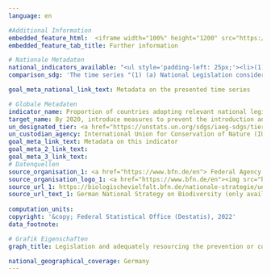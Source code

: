 ```yaml
---
language: en

#Additional Information
embedded_feature_html:  <iframe width="100%" height="1200" src="https://sdgtestenvironment.github.io/sdg-indicators/public/AddInfos/en/15.8.1.pdf" frameborder="0" allowFullScreen="true"></iframe>
embedded_feature_tab_title: Further information    

# Nationale Metadaten    
national_indicators_available: "<ul style='padding-left: 25px;'><li>(1) (a) National Legislation considered relevant to the prevention of introduction of invasive alien species and control</li> <li> (1) (b) National Biodiversity Strategy and Action Plan (NBSAP) targets alignment to Aichi Biodiversity target 9 set out in the Strategic Plan for Biodiversity 2011-2020</li></ul>"    
comparison_sdg: 'The time series "(1) (a) National Legislation considered relevant to the prevention of introduction of invasive alien species and control" is compliant with the global metadata. The time series "(1) (b) National Biodiversity Strategy and Action Plan (NBSAP) targets alignment to Aichi Biodiversity target 9 set out in the Strategic Plan for Biodiversity 2011-2020" is partly compliant with the global metadata.'    

goal_meta_national_link_text: Metadata on the presented time series    

# Globale Metadaten    
indicator_name: Proportion of countries adopting relevant national legislation and adequately resourcing the prevention or control of invasive alien species    
target_name: By 2020, introduce measures to prevent the introduction and significantly reduce the impact of invasive alien species on land and water ecosystems and control or eradicate the priority species    
un_designated_tier: <a href="https://unstats.un.org/sdgs/iaeg-sdgs/tier-classification/" title="Click here for more information on the UN tier classification."  target="_blank">Tier I</a>    
un_custodian_agency: International Union for Conservation of Nature (IUCN)    
goal_meta_link_text: Metadata on this indicator    
goal_meta_2_link_text:     
goal_meta_3_link_text:         
# Datenquellen
source_organisation_1: <a href="https://www.bfn.de/en"> Federal Agency for Nature Conservation </a>
source_organisation_logo_1: <a href="https://www.bfn.de/en"><img src="https://g205sdgs.github.io/sdg-indicators/public/OrgImgEn/bfn.png" alt="Logo bfn" style="height:60px; width:148px"/></a>
source_url_1: https://biologischevielfalt.bfn.de/nationale-strategie/ueberblick.html
source_url_text_1: German National Strategy on Biodiversity (only available in German)
    
computation_units:    
copyright: '&copy; Federal Statistical Office (Destatis), 2022'    
data_footnote:     

# Grafik Eigenschaften    
graph_title: Legislation and adequately resourcing the prevention or control of invasive alien species    

national_geographical_coverage: Germany    
---
```


<span></span>